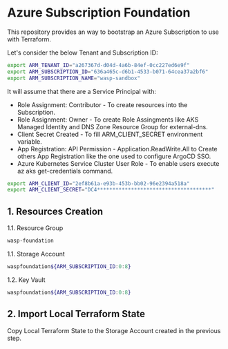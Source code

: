 # Azure Subscription Foundation

This repository provides an way to bootstrap an Azure Subscription to use with Terraform.

Let's consider the below Tenant and Subscription ID:

```bash
export ARM_TENANT_ID="a267367d-d04d-4a6b-84ef-0cc227ed6e9f"
export ARM_SUBSCRIPTION_ID="636a465c-d6b1-4533-b071-64cea37a2bf6"
export ARM_SUBSCRIPTION_NAME="wasp-sandbox"
```

It will assume that there are a Service Principal with:

- Role Assignment: Contributor               - To create resources into the Subscription.
- Role Assignment: Owner                     - To create Role Assingments like AKS Managed Identity and DNS Zone Resource Group for external-dns.
- Client Secret Created                      - To fill ARM_CLIENT_SECRET environment variable.
- App Registration: API Permission           - Application.ReadWrite.All to Create others App Registration like the one used to configure ArgoCD SSO.
- Azure Kubernetes Service Cluster User Role - To enable users execute az aks get-credentials command.

```bash
export ARM_CLIENT_ID="2ef8b61a-e93b-453b-bb02-96e2394a518a"
export ARM_CLIENT_SECRET="DC4*************************************"
```

## 1. Resources Creation

1.1. Resource Group

```bash
wasp-foundation
```

1.1. Storage Account

```bash
waspfoundation${ARM_SUBSCRIPTION_ID:0:8}
```

1.2. Key Vault

```bash
waspfoundation${ARM_SUBSCRIPTION_ID:0:8}
```

## 2. Import Local Terraform State

Copy Local Terraform State to the Storage Account created in the previous step.
